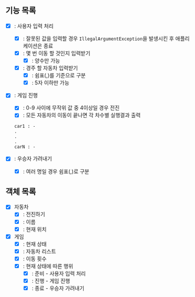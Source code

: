 ## 기능 목록

- [X] : 사용자 입력 처리
  - [X] : 잘못된 값을 입력할 경우 `IllegalArgumentException`을 발생시킨 후 애플리케이션은 종료
  - [X] : 몇 번 이동 할 것인지 입력받기
    - [X] : 양수만 가능
  - [X] : 경주 할 자동차 입력받기
    - [X] : 쉼표(,)를 기준으로 구분
    - [X] : 5자 이하만 가능

- [X] : 게임 진행 
  - [X] : 0-9 사이에 무작위 값 중 4이상일 경우 전진
  - [X] : 모든 자동차의 이동이 끝나면 각 차수별 실행결과 출력

  ``` 
  car1 : -
  .
  .
  .
  carN : -
  ```

- [X] : 우승자 가려내기
  - [X] : 여러 명일 경우 쉼표(,)로 구분

## 객체 목록
- [X] 자동차
  - [X] : 전진하기
  - [X] : 이름
  - [X] : 현재 위치
- [X] 게임
  - [X] : 현재 상태
  - [X] : 자동차 리스트
  - [X] : 이동 횟수
  - [X] : 현재 상태에 따른 행위
    - [X] : 준비 - 사용자 입력 처리
    - [X] : 진행 - 게임 진행
    - [X] : 종료 - 우승자 가려내기